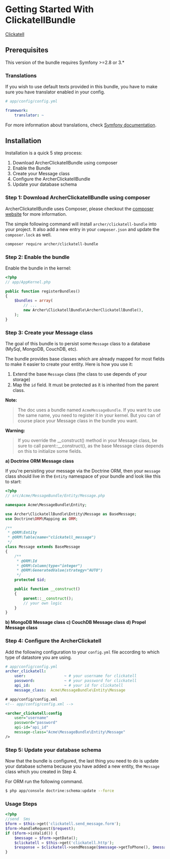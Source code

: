 Getting Started With ClickatellBundle
==================================

[Clickatell](http://www.clickatell.com/)

## Prerequisites

This version of the bundle requires Symfony >=2.8 or 3.*

### Translations

If you wish to use default texts provided in this bundle, you have to make
sure you have translator enabled in your config.

``` yaml
# app/config/config.yml

framework:
    translator: ~
```

For more information about translations, check [Symfony documentation](http://symfony.com/doc/current/book/translation.html).

## Installation

Installation is a quick 5 step process:

1. Download ArcherClickatellBundle using composer
2. Enable the Bundle
3. Create your Message class
4. Configure the ArcherClickatellBundle
5. Update your database schema

### Step 1: Download ArcherClickatellBundle using composer

ArcherClickatellBundle uses Composer, please checkout the [composer website](http://getcomposer.org) for more information.

The simple following command will install `archer/clickatell-bundle` into your project. It also add a new
entry in your `composer.json` and update the `composer.lock` as well.

```bash
composer require archer/clickatell-bundle
```

### Step 2: Enable the bundle

Enable the bundle in the kernel:

```php
<?php
// app/AppKernel.php

public function registerBundles()
{
    $bundles = array(
        // ...
        new Archer\ClickatellBundle\ArcherClickatellBundle(),
    );
}
```

### Step 3: Create your Message class

The goal of this bundle is to persist some `Message` class to a database (MySql,
MongoDB, CouchDB, etc).

The bundle provides base classes which are already mapped for most fields
to make it easier to create your entity. Here is how you use it:

1. Extend the base `Message` class (the class to use depends of your storage)
2. Map the `id` field. It must be protected as it is inherited from the parent class.

**Note:**

> The doc uses a bundle named `AcmeMessageBundle`. If you want to use the same
> name, you need to register it in your kernel. But you can of course place
> your Message class in the bundle you want.

**Warning:**

> If you override the __construct() method in your Message class, be sure
> to call parent::__construct(), as the base Message class depends on
> this to initialize some fields.

**a) Doctrine ORM Message class**

If you're persisting your message via the Doctrine ORM, then your `message` class
should live in the `Entity` namespace of your bundle and look like this to
start:

```php
<?php
// src/Acme/MessageBundle/Entity/Message.php

namespace Acme\MessageBundle\Entity;

use Archer\ClickatellBundle\Entity\Message as BaseMessage;
use Doctrine\ORM\Mapping as ORM;

/**
 * @ORM\Entity
 * @ORM\Table(name="clickatell_message")
 */
class Message extends BaseMessage
{
    /**
     * @ORM\Id
     * @ORM\Column(type="integer")
     * @ORM\GeneratedValue(strategy="AUTO")
     */
    protected $id;

    public function __construct()
    {
        parent::__construct();
        // your own logic
    }
}
```

**b) MongoDB Message class**
**c) CouchDB Message class**
**d) Propel Message class**

### Step 4: Configure the ArcherClickatell

Add the following configuration to your `config.yml` file according to which type
of datastore you are using.

```yaml
# app/config/config.yml
archer_clickatell:
    user:                 ~ # your username for clickatell
    password:             ~ # your password for clickatell
    api_id:               ~ # your id for clickatell
    message_class:  Acme\MessageBundle\Entity\Message
```


```xml
# app/config/config.xml
<!-- app/config/config.xml -->

<archer_clickatell:config
    user="username"
    password="password"
    api-id="api_id"
    message-class="Acme\MessageBundle\Entity\Message"
/>
```

### Step 5: Update your database schema

Now that the bundle is configured, the last thing you need to do is update your
database schema because you have added a new entity, the `Message` class which you
created in Step 4.

For ORM run the following command.

``` bash
$ php app/console doctrine:schema:update --force
```

### Usage Steps

```php
<?php
//send  Sms
$form = $this->get('clickatell.send_message.form');
$form->handleRequest($request);
if ($form->isValid()) {
    $message = $form->getData();
    $clickatell = $this->get('clickatell.http');
    $response = $clickatell->sendMessage($message->getToPhone(), $message->getText());
}
```
